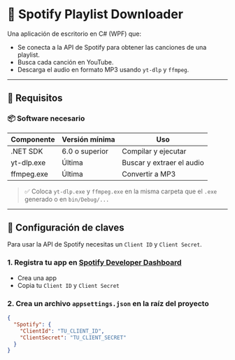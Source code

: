 # 🎵 Spotify Playlist Downloader

Una aplicación de escritorio en C# (WPF) que:

- Se conecta a la API de Spotify para obtener las canciones de una playlist.
- Busca cada canción en YouTube.
- Descarga el audio en formato MP3 usando `yt-dlp` y `ffmpeg`.

---

## 🚀 Requisitos

### 📦 Software necesario

| Componente      | Versión mínima | Uso                        |
|-----------------|----------------|----------------------------|
| .NET SDK        | 6.0 o superior | Compilar y ejecutar        |
| yt-dlp.exe      | Última         | Buscar y extraer el audio  |
| ffmpeg.exe      | Última         | Convertir a MP3            |

> ✅ Coloca `yt-dlp.exe` y `ffmpeg.exe` en la misma carpeta que el `.exe` generado o en `bin/Debug/...`

---

## 🔐 Configuración de claves

Para usar la API de Spotify necesitas un `Client ID` y `Client Secret`.

### 1. Registra tu app en [Spotify Developer Dashboard](https://developer.spotify.com/dashboard)

- Crea una app
- Copia tu `Client ID` y `Client Secret`

### 2. Crea un archivo `appsettings.json` en la raíz del proyecto

```json
{
  "Spotify": {
    "ClientId": "TU_CLIENT_ID",
    "ClientSecret": "TU_CLIENT_SECRET"
  }
}

